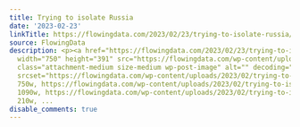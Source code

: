 ```yaml
---
title: Trying to isolate Russia
date: '2023-02-23'
linkTitle: https://flowingdata.com/2023/02/23/trying-to-isolate-russia/
source: FlowingData
description: <p><a href="https://flowingdata.com/2023/02/23/trying-to-isolate-russia/"><img
  width="750" height="391" src="https://flowingdata.com/wp-content/uploads/2023/02/trying-to-isolate-Russia-750x391.png"
  class="attachment-medium size-medium wp-post-image" alt="" decoding="async" loading="lazy"
  srcset="https://flowingdata.com/wp-content/uploads/2023/02/trying-to-isolate-Russia-750x391.png
  750w, https://flowingdata.com/wp-content/uploads/2023/02/trying-to-isolate-Russia-1090x568.png
  1090w, https://flowingdata.com/wp-content/uploads/2023/02/trying-to-isolate-Russia-210x109.png
  210w, ...
disable_comments: true
---
```

<p><a href="https://flowingdata.com/2023/02/23/trying-to-isolate-russia/"><img width="750" height="391" src="https://flowingdata.com/wp-content/uploads/2023/02/trying-to-isolate-Russia-750x391.png" class="attachment-medium size-medium wp-post-image" alt="" decoding="async" loading="lazy" srcset="https://flowingdata.com/wp-content/uploads/2023/02/trying-to-isolate-Russia-750x391.png 750w, https://flowingdata.com/wp-content/uploads/2023/02/trying-to-isolate-Russia-1090x568.png 1090w, https://flowingdata.com/wp-content/uploads/2023/02/trying-to-isolate-Russia-210x109.png 210w, ...